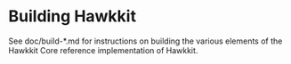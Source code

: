 Building Hawkkit
=============

See doc/build-*.md for instructions on building the various
elements of the Hawkkit Core reference implementation of Hawkkit.
